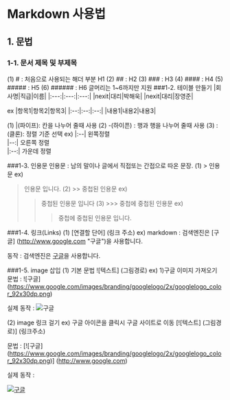 # Markdown 사용법
## 1. 문법
### 1-1. 문서 제목 및 부제목
(1) # : 처음으로 사용되는 해더 부분 H1
(2) ## : H2
(3) ### : H3
(4) #### : H4
(5) ##### : H5
(6) ###### : H6
글머리는 1~6까지만 지원
###1-2. 테이블 만들기
|회사명|직급|이름|
|:---:|:---:|:---:|
|nexit|대리|박해욱|
|nexit|대리|장영준|

ex
|항목1|항목2|항목3|
|:--:|:--:|:--:|
|내용1|내용2|내용3|

(1) |(파이프): 칸을 나누어 줄때 사용
(2) -(하이픈) : 행과 행을 나누어 줄때 사용
(3) :(클론): 정렬 기준 선택
	ex)
    |:--|  왼쪽정렬<br/>
    |--:|  오른쪽 정렬<br/>
    |:--:| 가운데 정렬<br/>

###1-3. 인용문
인용문 : 남의 말이나 글에서 직접또는 간접으로 따온 문장.
(1) > 인용문
ex)
> 인용문 입니다.
(2) >> 중첩된 인용문
ex)
>>중첩된 인용문 입니다
(3) >>> 중첩에 중첩된 인용문
ex)
>>> 중첩에 중첩된 인용문 입니다.

###1-4. 링크(Links)
(1) [연결할 단어] (링크 주소)
ex) 
markdown : 검색엔진은 [구글] (http://www.google.com "구글")을 사용합니다.

동작 : 검색엔진은 [구글](http://www.google.com "구글")을 사용합니다.

###1-5. image 삽입
(1) 기본 문법
![텍스트] (그림경로)
ex)
1)구글 이미지 가져오기
문법 :
![구글] (https://www.google.com/images/branding/googlelogo/2x/googlelogo_color_92x30dp.png)

실제 동작 :
![구글](https://www.google.com/images/branding/googlelogo/2x/googlelogo_color_92x30dp.png)

(2) image 링크 걸기
ex) 구글 아이콘을 클릭시 구글 사이트로 이동
[![텍스트] (그림경로)] (링크주소)

문법 :
[![구글] (https://www.google.com/images/branding/googlelogo/2x/googlelogo_color_92x30dp.png)] (http://www.google.com)

실제 동작 :

[![구글](https://www.google.com/images/branding/googlelogo/2x/googlelogo_color_92x30dp.png)](http://www.google.com)

